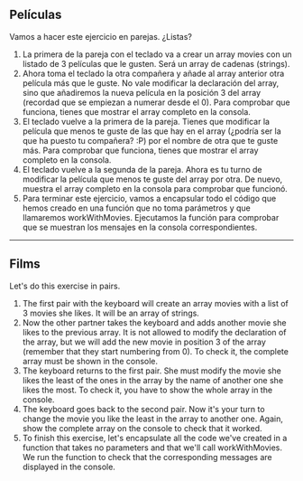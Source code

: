 ## Películas

Vamos a hacer este ejercicio en parejas. ¿Listas?

1. La primera de la pareja con el teclado va a crear un array movies con un listado de 3 películas que le gusten. Será un array de cadenas (strings).
1. Ahora toma el teclado la otra compañera y añade al array anterior otra película más que le guste. No vale modificar la declaración del array, sino que añadiremos la nueva película en la posición 3 del array (recordad que se empiezan a numerar desde el 0). Para comprobar que funciona, tienes que mostrar el array completo en la consola.
1. El teclado vuelve a la primera de la pareja. Tienes que modificar la película que menos te guste de las que hay en el array (¿podría ser la que ha puesto tu compañera? :P) por el nombre de otra que te guste más. Para comprobar que funciona, tienes que mostrar el array completo en la consola.
1. El teclado vuelve a la segunda de la pareja. Ahora es tu turno de modificar la película que menos te guste del array por otra. De nuevo, muestra el array completo en la consola para comprobar que funcionó.
1. Para terminar este ejercicio, vamos a encapsular todo el código que hemos creado en una función que no toma parámetros y que llamaremos workWithMovies. Ejecutamos la función para comprobar que se muestran los mensajes en la consola correspondientes.

---

## Films

Let's do this exercise in pairs.

1. The first pair with the keyboard will create an array movies with a list of 3 movies she likes. It will be an array of strings.
1. Now the other partner takes the keyboard and adds another movie she likes to the previous array. It is not allowed to modify the declaration of the array, but we will add the new movie in position 3 of the array (remember that they start numbering from 0). To check it, the complete array must be shown in the console.
1. The keyboard returns to the first pair. She must modify the movie she likes the least of the ones in the array by the name of another one she likes the most. To check it, you have to show the whole array in the console.
1. The keyboard goes back to the second pair. Now it's your turn to change the movie you like the least in the array to another one. Again, show the complete array on the console to check that it worked.
1. To finish this exercise, let's encapsulate all the code we've created in a function that takes no parameters and that we'll call workWithMovies. We run the function to check that the corresponding messages are displayed in the console.
